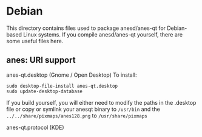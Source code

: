 
Debian
====================
This directory contains files used to package anesd/anes-qt
for Debian-based Linux systems. If you compile anesd/anes-qt yourself, there are some useful files here.

## anes: URI support ##


anes-qt.desktop  (Gnome / Open Desktop)
To install:

	sudo desktop-file-install anes-qt.desktop
	sudo update-desktop-database

If you build yourself, you will either need to modify the paths in
the .desktop file or copy or symlink your anesqt binary to `/usr/bin`
and the `../../share/pixmaps/anes128.png` to `/usr/share/pixmaps`

anes-qt.protocol (KDE)

